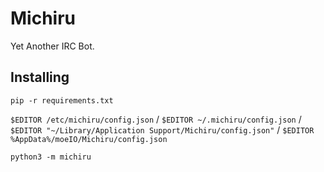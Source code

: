 Michiru
=======

Yet Another IRC Bot.

Installing
----------
`pip -r requirements.txt`

`$EDITOR /etc/michiru/config.json` / `$EDITOR ~/.michiru/config.json` / `$EDITOR "~/Library/Application Support/Michiru/config.json"` / `$EDITOR %AppData%/moeIO/Michiru/config.json`

`python3 -m michiru`
